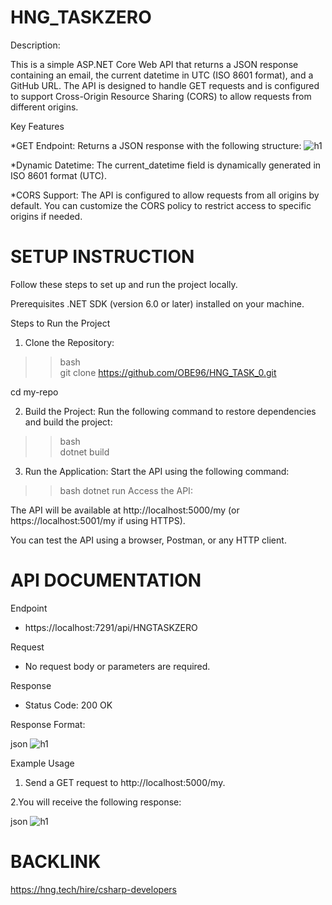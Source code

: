# HNG_TASKZERO

Description: 

This is a simple ASP.NET Core Web API that returns a JSON response containing an email, the current datetime in UTC (ISO 8601 format), and a GitHub URL. The API is designed to handle GET requests and is configured to support Cross-Origin Resource Sharing (CORS) to allow requests from different origins.

Key Features

*GET Endpoint: Returns a JSON response with the following structure:
![h1](https://github.com/user-attachments/assets/94655d5e-8c32-4365-9d17-ecb28c7a217e)

*Dynamic Datetime: The current_datetime field is dynamically generated in ISO 8601 format (UTC).

*CORS Support: The API is configured to allow requests from all origins by default. You can customize the CORS policy to restrict access to specific origins if needed.

# SETUP INSTRUCTION

Follow these steps to set up and run the project locally.

Prerequisites
.NET SDK (version 6.0 or later) installed on your machine.

Steps to Run the Project

1.  Clone the Repository:
>>bash   
git clone https://github.com/OBE96/HNG_TASK_0.git
>>
cd my-repo

2.  Build the Project:
Run the following command to restore dependencies and build the project:
>>bash     
dotnet build

3. Run the Application:
Start the API using the following command:

>>bash
dotnet run
Access the API:

The API will be available at http://localhost:5000/my (or https://localhost:5001/my if using HTTPS).

You can test the API using a browser, Postman, or any HTTP client.

# API DOCUMENTATION

Endpoint
* https://localhost:7291/api/HNGTASKZERO

Request
* No request body or parameters are required.

Response
* Status Code: 200 OK

Response Format:

json
![h1](https://github.com/user-attachments/assets/9b634503-c132-409f-abda-45d1684f1028)

Example Usage
1. Send a GET request to http://localhost:5000/my.

2.You will receive the following response:

json
![h1](https://github.com/user-attachments/assets/072a62e6-f202-42ca-86f2-78db43a1c47b)


# BACKLINK
https://hng.tech/hire/csharp-developers
